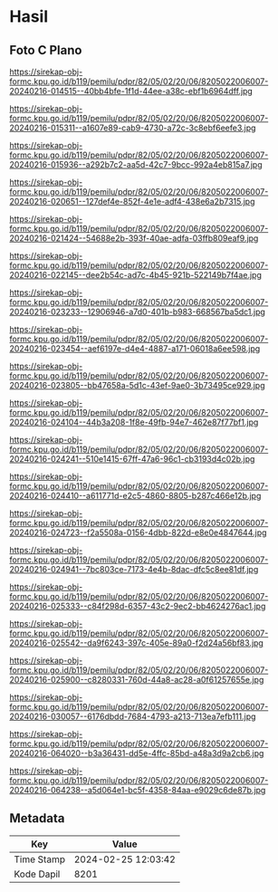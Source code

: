 # Hasil

## Foto C Plano

https://sirekap-obj-formc.kpu.go.id/b119/pemilu/pdpr/82/05/02/20/06/8205022006007-20240216-014515--40bb4bfe-1f1d-44ee-a38c-ebf1b6964dff.jpg

https://sirekap-obj-formc.kpu.go.id/b119/pemilu/pdpr/82/05/02/20/06/8205022006007-20240216-015311--a1607e89-cab9-4730-a72c-3c8ebf6eefe3.jpg

https://sirekap-obj-formc.kpu.go.id/b119/pemilu/pdpr/82/05/02/20/06/8205022006007-20240216-015936--a292b7c2-aa5d-42c7-9bcc-992a4eb815a7.jpg

https://sirekap-obj-formc.kpu.go.id/b119/pemilu/pdpr/82/05/02/20/06/8205022006007-20240216-020651--127def4e-852f-4e1e-adf4-438e6a2b7315.jpg

https://sirekap-obj-formc.kpu.go.id/b119/pemilu/pdpr/82/05/02/20/06/8205022006007-20240216-021424--54688e2b-393f-40ae-adfa-03ffb809eaf9.jpg

https://sirekap-obj-formc.kpu.go.id/b119/pemilu/pdpr/82/05/02/20/06/8205022006007-20240216-022145--dee2b54c-ad7c-4b45-921b-522149b7f4ae.jpg

https://sirekap-obj-formc.kpu.go.id/b119/pemilu/pdpr/82/05/02/20/06/8205022006007-20240216-023233--12906946-a7d0-401b-b983-668567ba5dc1.jpg

https://sirekap-obj-formc.kpu.go.id/b119/pemilu/pdpr/82/05/02/20/06/8205022006007-20240216-023454--aef6197e-d4e4-4887-a171-06018a6ee598.jpg

https://sirekap-obj-formc.kpu.go.id/b119/pemilu/pdpr/82/05/02/20/06/8205022006007-20240216-023805--bb47658a-5d1c-43ef-9ae0-3b73495ce929.jpg

https://sirekap-obj-formc.kpu.go.id/b119/pemilu/pdpr/82/05/02/20/06/8205022006007-20240216-024104--44b3a208-1f8e-49fb-94e7-462e87f77bf1.jpg

https://sirekap-obj-formc.kpu.go.id/b119/pemilu/pdpr/82/05/02/20/06/8205022006007-20240216-024241--510e1415-67ff-47a6-96c1-cb3193d4c02b.jpg

https://sirekap-obj-formc.kpu.go.id/b119/pemilu/pdpr/82/05/02/20/06/8205022006007-20240216-024410--a611771d-e2c5-4860-8805-b287c466e12b.jpg

https://sirekap-obj-formc.kpu.go.id/b119/pemilu/pdpr/82/05/02/20/06/8205022006007-20240216-024723--f2a5508a-0156-4dbb-822d-e8e0e4847644.jpg

https://sirekap-obj-formc.kpu.go.id/b119/pemilu/pdpr/82/05/02/20/06/8205022006007-20240216-024941--7bc803ce-7173-4e4b-8dac-dfc5c8ee81df.jpg

https://sirekap-obj-formc.kpu.go.id/b119/pemilu/pdpr/82/05/02/20/06/8205022006007-20240216-025333--c84f298d-6357-43c2-9ec2-bb4624276ac1.jpg

https://sirekap-obj-formc.kpu.go.id/b119/pemilu/pdpr/82/05/02/20/06/8205022006007-20240216-025542--da9f6243-397c-405e-89a0-f2d24a56bf83.jpg

https://sirekap-obj-formc.kpu.go.id/b119/pemilu/pdpr/82/05/02/20/06/8205022006007-20240216-025900--c8280331-760d-44a8-ac28-a0f61257655e.jpg

https://sirekap-obj-formc.kpu.go.id/b119/pemilu/pdpr/82/05/02/20/06/8205022006007-20240216-030057--6176dbdd-7684-4793-a213-713ea7efb111.jpg

https://sirekap-obj-formc.kpu.go.id/b119/pemilu/pdpr/82/05/02/20/06/8205022006007-20240216-064020--b3a36431-dd5e-4ffc-85bd-a48a3d9a2cb6.jpg

https://sirekap-obj-formc.kpu.go.id/b119/pemilu/pdpr/82/05/02/20/06/8205022006007-20240216-064238--a5d064e1-bc5f-4358-84aa-e9029c6de87b.jpg


## Metadata

| Key        | Value               |
| ---------- | ------------------- |
| Time Stamp | 2024-02-25 12:03:42 |
| Kode Dapil | 8201                |



